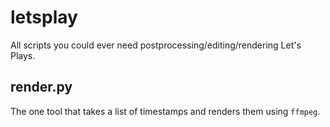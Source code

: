 # letsplay
All scripts you could ever need postprocessing/editing/rendering Let's Plays.

## render.py
The one tool that takes a list of timestamps and renders them using `ffmpeg`.
